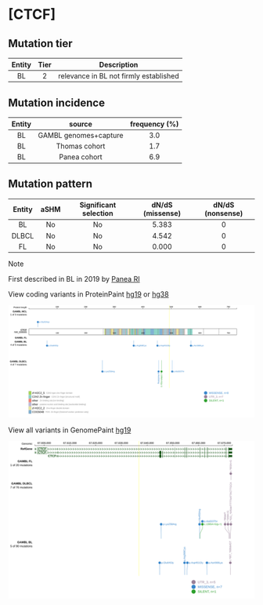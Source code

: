 # [CTCF]

## Mutation tier

|Entity|Tier|Description                           |
|:------:|:----:|--------------------------------------|
|BL    |2   |relevance in BL not firmly established|
## Mutation incidence

|Entity|source               |frequency (%)|
|:------:|:---------------------:|:-------------:|
|BL    |GAMBL genomes+capture|3.0          |
|BL    |Thomas cohort        |1.7          |
|BL    |Panea cohort         |6.9          |

## Mutation pattern

|Entity|aSHM|Significant selection|dN/dS (missense)|dN/dS (nonsense)|
|:------:|:----:|:---------------------:|:----------------:|:----------------:|
|BL    |No  |No                   |5.383           |0               |
|DLBCL |No  |No                   |4.542           |0               |
|FL    |No  |No                   |0.000           |0               |


> [!NOTE]
> First described in BL in 2019 by [Panea RI](https://pubmed.ncbi.nlm.nih.gov/31558468)

View coding variants in ProteinPaint [hg19](https://www.bcgsc.ca/downloads/morinlab/GAMBL/test/genes/CTCF_protein.html)  or [hg38](https://www.bcgsc.ca/downloads/morinlab/GAMBL/test/genes/CTCF_protein_hg38.html)

![image](images/proteinpaint/CTCF_NM_006565.svg)

View all variants in GenomePaint [hg19](https://www.bcgsc.ca/downloads/morinlab/GAMBL/test/genes/CTCF.html)

![image](images/proteinpaint/CTCF.svg)
